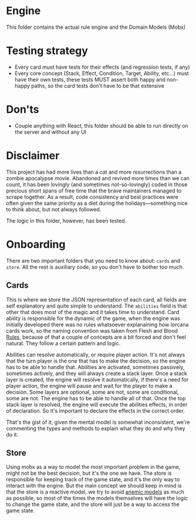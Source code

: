 # Engine

This folder contains the actual rule engine and the Domain Models (Mobx)

# Testing strategy

- Every card must have tests for their effects (and regression tests, if any)
- Every core concept (Stack, Effect, Condition, Target, Ability, etc...) must have their own tests, these tests MUST assert both happy and non-happy paths, so the card tests don't have to be that extensive

# Don'ts

- Couple anything with React, this folder should be able to run directly on the server and without any UI

# Disclaimer

This project has had more lives than a cat and more resurrections than a zombie apocalypse movie. Abandoned and revived more times than we can count, it has been lovingly (and sometimes not-so-lovingly) coded in those precious short spans of free time that the brave maintainers managed to scrape together. As a result, code consistency and best practices were often given the same priority as a diet during the holidays—something nice to think about, but not always followed.

The logic in this folder, however, has been tested.

# Onboarding

There are two important folders that you need to know about: `cards` and `store`. All the rest is auxiliary code, so you don't have to bother too much.

## Cards

This is where we store the JSON representation of each card, all fields are self explanatory and quite simple to understand. The `abilities` field is that other that does most of the magic and it takes time to understand.
Card ability is responsible for the dynamic of the game, when the engine was initially developed there was no rules whatsoever explanaining how lorcana cards work, so the naming convention was taken from Flesh and Blood [Rules](https://dhhim4ltzu1pj.cloudfront.net/media/documents/FaB_Comprehensive_Rules_v2_8_0_access.pdf), because of that a couple of concepts are a bit forced and don't feel natural. They follow a certain pattern and logic.

Abilities can resolve automatically, or require player action. It's not always that the turn player is the one that has to make the decision, so the engine has to be able to handle that.
Abilities are activated, sometimes passively, sometimes actively, and they will always create a stack layer.
Once a stack layer is created, the engine will resolve it automatically, if there's a need for player action, the engine will pause and wait for the player to make a decision.
Some layers are optional, some are not, some are conditional, some are not. The engine has to be able to handle all of that.
Once the top stack layer is resolved, the engine will execute the abilities effects, in order of declaration. So it's important to declare the effects in the correct order.

That's the gist of it, given the mental model is somewhat inconsistent, we're commenting the types and methods to explain what they do and why they do it.

## Store

Using mobx as a way to model the most important problem in the game, might not be the best decision, but it's the one we have. The store is responsible for keeping track of the game state, and it's the only way to interact with the engine.
But the main concept we should keep in mind is that the store is a reactive model, we try to avoid [anemic models](https://martinfowler.com/bliki/AnemicDomainModel.html) as much as possible, so most of the times the models themselves will have the logic to change the game state, and the store will just be a way to access the game state.
